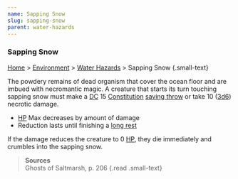```yaml
---
name: Sapping Snow
slug: sapping-snow
parent: water-hazards
---
```

### Sapping Snow
[Home](dm-operations-center) > [Environment](environment-menu) > [Water Hazards](water-hazards) > Sapping Snow {.small-text}

The powdery remains of dead organism that cover the ocean floor and are imbued with necromantic magic. A creature that starts its turn touching sapping snow must make a [DC](difficulty-class) 15 [Constitution](constitution) [saving throw](saving-throws) or take 10 ([3d6](/roll/3d6)) necrotic damage.
- [HP](hit-points) Max decreases by amount of damage
- Reduction lasts until finishing a [long rest](long-rest)

If the damage reduces the creature to 0 [HP](hit-points), they die immediately and crumbles into the sapping snow.

> **Sources** <br/>
> Ghosts of Saltmarsh, p. 206
{.read .small-text}

